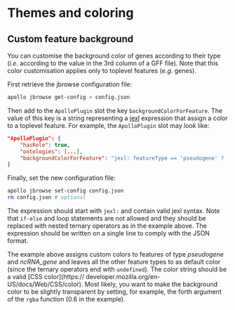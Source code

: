 # Themes and coloring

## Custom feature background

You can customise the background color of genes according to their type (_i.e._
according to the value in the 3rd column of a GFF file). Note that this color
customisation applies only to toplevel features (_e.g._ genes).

First retrieve the jbrowse configuration file:

```sh
apollo jbrowse get-config > config.json
```

Then add to the `ApolloPlugin` slot the key `backgroundColorForFeature`. The
value of this key is a string representing a
[jexl](https://www.npmjs.com/package/jexl) expression that assign a color to a
toplevel feature. For example, the `ApolloPlugin` slot may look like:

```json
"ApolloPlugin": {
    "hasRole": true,
    "ontologies": [...],
    "backgroundColorForFeature": "jexl: featureType == 'pseudogene' ? 'rgba(148, 203, 236, 0.6)' : featureType == 'ncRNA_gene' ? 'rgba(194, 106, 119, 0.6)': undefined"
}
```

Finally, set the new configuration file:

```sh
apollo jbrowse set-config config.json
rm config.json # optional
```

The expression should start with `jexl:` and contain valid jexl syntax. Note
that `if-else` and loop statements are not allowed and they should be replaced
with nested ternary operators as in the example above. The expression should be
written on a single line to comply with the JSON format.

The example above assigns custom colors to features of type _pseudogene_ and
_ncRNA_gene_ and leaves all the other feature types to as default color (since
the ternary operators end with `undefined`). The color string should be a valid
[CSS color](https:// developer.mozilla.org/en-US/docs/Web/CSS/color). Most likely,
you want to make the background color to be slightly transparent by setting, for
example, the forth argument of the `rgba` function (0.6 in the example).
